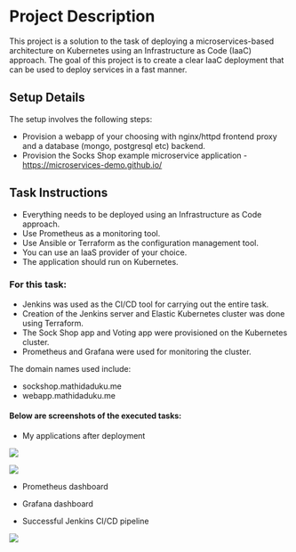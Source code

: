 # Project Description

This project is a solution to the task of deploying a microservices-based architecture on Kubernetes using an Infrastructure as Code (IaaC) approach. The goal of this project is to create a clear IaaC deployment that can be used to deploy services in a fast manner.

## Setup Details

The setup involves the following steps:

- Provision a webapp of your choosing with nginx/httpd frontend proxy and a database (mongo, postgresql etc) backend.
- Provision the Socks Shop example microservice application - https://microservices-demo.github.io/

## Task Instructions

- Everything needs to be deployed using an Infrastructure as Code approach.
- Use Prometheus as a monitoring tool.
- Use Ansible or Terraform as the configuration management tool.
- You can use an IaaS provider of your choice.
- The application should run on Kubernetes.

### For this task:

- Jenkins was used as the CI/CD tool for carrying out the entire task.
- Creation of the Jenkins server and Elastic Kubernetes cluster was done using Terraform.
- The Sock Shop app and Voting app were provisioned on the Kubernetes cluster.
- Prometheus and Grafana were used for monitoring the cluster.

The domain names used include:

- sockshop.mathidaduku.me
- webapp.mathidaduku.me

#### Below are screenshots of the executed tasks:

- My applications after deployment 

![](../jenkins-pipeline/Screenshot%20(242).png)

![](../jenkins-pipeline/Screenshot%20(243).png)

- Prometheus dashboard

- Grafana dashboard

- Successful Jenkins CI/CD pipeline

![](../jenkins-pipeline/Screenshot%20(244).png)


